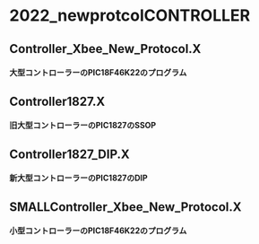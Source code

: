 # 2022_newprotcolCONTROLLER
## Controller_Xbee_New_Protocol.X
####  大型コントローラーのPIC18F46K22のプログラム
## Controller1827.X
####  旧大型コントローラーのPIC1827のSSOP
## Controller1827_DIP.X
####  新大型コントローラーのPIC1827のDIP
## SMALLController_Xbee_New_Protocol.X
####  小型コントローラーのPIC18F46K22のプログラム
